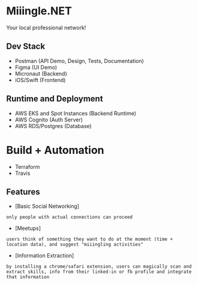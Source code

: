 # Miiingle.NET
Your local professional network!

## Dev Stack
- Postman (API Demo, Design, Tests, Documentation)
- Figma (UI Demo)
- Micronaut (Backend)
- iOS/Swift (Frontend)


## Runtime and Deployment
- AWS EKS and Spot Instances (Backend Runtime)
- AWS Cognito (Auth Server)
- AWS RDS/Postgres (Database)

# Build + Automation
- Terraform
- Travis

## Features
- [Basic Social Networking]
```
only people with actual connections can proceed
```
- [Meetups]
```
users think of something they want to do at the moment (time + location data), and suggest "miiingling activities"
```
- [Information Extraction]
```
by installing a chrome/safari extension, users can magically scan and extract skills, info from their linked-in or fb profile and integrate that information
```
